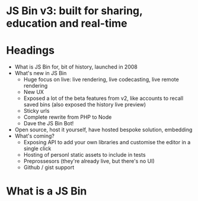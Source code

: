 # JS Bin v3: built for sharing, education and real-time

# Headings

- What is JS Bin for, bit of history, launched in 2008
- What's new in JS Bin
  - Huge focus on live: live rendering, live codecasting, live remote rendering
  - New UX
  - Exposed a lot of the beta features from v2, like accounts to recall saved bins (also exposed the history live preview)
  - Sticky urls
  - Complete rewrite from PHP to Node
  - Dave the JS Bin Bot!
- Open source, host it yourself, have hosted bespoke solution, embedding
- What's coming?
  - Exposing API to add your own libraries and customise the editor in a single click
  - Hosting of personl static assets to include in tests
  - Preprossesors (they're already live, but there's no UI)
  - Github / gist support

# What is a JS Bin

